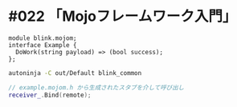 # #022 「Mojoフレームワーク入門」

```mojom
module blink.mojom;
interface Example {
  DoWork(string payload) => (bool success);
};
```

```bash
autoninja -C out/Default blink_common
```

```cpp
// example.mojom.h から生成されたスタブを介して呼び出し
receiver_.Bind(remote);
```

